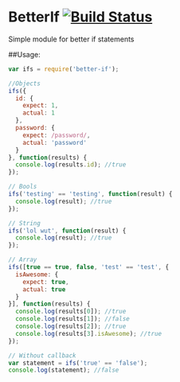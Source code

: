 # BetterIf [![Build Status](https://travis-ci.org/charliedowler/better-if.svg?branch=master)](https://travis-ci.org/charliedowler/better-if)

Simple module for better if statements

##Usage:
```javascript
var ifs = require('better-if');

//Objects
ifs({
  id: {
    expect: 1,
    actual: 1
  },
  password: {
    expect: /password/,
    actual: 'password'
  }
}, function(results) {
  console.log(results.id); //true
});

// Bools
ifs('testing' == 'testing', function(result) {
  console.log(result); //true
});

// String
ifs('lol wut', function(result) {
  console.log(result); //true
});

// Array
ifs([true == true, false, 'test' == 'test', {
  isAwesome: {
    expect: true,
    actual: true
  }
}], function(results) {
  console.log(results[0]); //true
  console.log(results[1]); //false
  console.log(results[2]); //true
  console.log(results[3].isAwesome); //true
});

// Without callback
var statement = ifs('true' == 'false');
console.log(statement); //false
```
